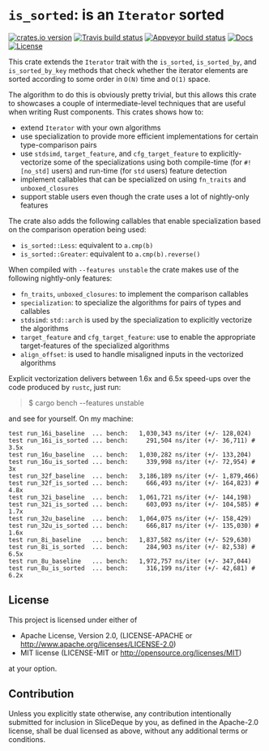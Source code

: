 # `is_sorted`: is an `Iterator` sorted

[![crates.io version][crate-shield]][crate] [![Travis build status][travis-shield]][travis] [![Appveyor build status][appveyor-shield]][appveyor] [![Docs][docs-shield]][docs] [![License][license-shield]][license]


This crate extends the `Iterator` trait with the `is_sorted`, `is_sorted_by`,
and `is_sorted_by_key` methods that check whether the iterator elements are
sorted according to some order in `O(N)` time and `O(1)` space. 

The algorithm to do this is obviously pretty trivial, but this allows this crate
to showcases a couple of intermediate-level techniques that are useful when
writing Rust components. This crates shows how to:

* extend `Iterator` with your own algorithms
* use specialization to provide more efficient implementations for
  certain type-comparison pairs
* use `stdsimd`, `target_feature`, and `cfg_target_feature` to
  explicitly-vectorize some of the specializations using both compile-time (for
  `#![no_std]` users) and run-time (for `std` users) feature detection
* implement callables that can be specialized on using `fn_traits` and
  `unboxed_closures`
* support stable users even though the crate uses a lot of nightly-only features

The crate also adds the following callables that enable specialization based on
the comparison operation being used:

* `is_sorted::Less`: equivalent to `a.cmp(b)`
* `is_sorted::Greater`: equivalent to `a.cmp(b).reverse()`

When compiled with `--features unstable` the crate makes use of the following
nightly-only features:

* `fn_traits`, `unboxed_closures`: to implement the comparison callables
* `specialization`: to specialize the algorithms for pairs of types and callables
* `stdsimd`: `std::arch` is used by the specialization to explicitly vectorize the algorithms
* `target_feature` and `cfg_target_feature`: use to enable the appropriate
  target-features of the specialized algorithms
* `align_offset`: is used to handle misaligned inputs in the vectorized algorithms

Explicit vectorization delivers between 1.6x and 6.5x speed-ups over the code
produced by `rustc`, just run:

>$ cargo bench --features unstable

and see for yourself. On my machine:

```shell
test run_16i_baseline  ... bench:   1,030,343 ns/iter (+/- 128,024)
test run_16i_is_sorted ... bench:     291,504 ns/iter (+/- 36,711) # 3.5x
test run_16u_baseline  ... bench:   1,030,282 ns/iter (+/- 133,204) 
test run_16u_is_sorted ... bench:     339,998 ns/iter (+/- 72,954) # 3x
test run_32f_baseline  ... bench:   3,186,189 ns/iter (+/- 1,879,466)
test run_32f_is_sorted ... bench:     666,493 ns/iter (+/- 164,823) # 4.8x
test run_32i_baseline  ... bench:   1,061,721 ns/iter (+/- 144,198) 
test run_32i_is_sorted ... bench:     603,093 ns/iter (+/- 104,585) # 1.7x
test run_32u_baseline  ... bench:   1,064,075 ns/iter (+/- 158,429)
test run_32u_is_sorted ... bench:     666,817 ns/iter (+/- 135,030) # 1.6x
test run_8i_baseline   ... bench:   1,837,582 ns/iter (+/- 529,630)
test run_8i_is_sorted  ... bench:     284,903 ns/iter (+/- 82,538) # 6.5x
test run_8u_baseline   ... bench:   1,972,757 ns/iter (+/- 347,044)
test run_8u_is_sorted  ... bench:     316,199 ns/iter (+/- 42,681) # 6.2x
```

## License

This project is licensed under either of

* Apache License, Version 2.0, (LICENSE-APACHE or http://www.apache.org/licenses/LICENSE-2.0)
* MIT license (LICENSE-MIT or http://opensource.org/licenses/MIT)

at your option.

## Contribution

Unless you explicitly state otherwise, any contribution intentionally submitted
for inclusion in SliceDeque by you, as defined in the Apache-2.0 license, shall
be dual licensed as above, without any additional terms or conditions.

[travis-shield]: https://img.shields.io/travis/gnzlbg/is_sorted.svg?style=flat-square
[travis]: https://travis-ci.org/gnzlbg/is_sorted
[appveyor-shield]: https://img.shields.io/appveyor/ci/gnzlbg/is-sorted.svg?style=flat-square
[appveyor]: https://ci.appveyor.com/project/gnzlbg/is-sorted/branch/master
[docs-shield]: https://img.shields.io/badge/docs-online-blue.svg?style=flat-square
[docs]: https://docs.rs/crate/is-sorted/
[license-shield]: https://img.shields.io/badge/License-MIT%2FApache2.0-green.svg?style=flat-square
[license]: https://github.com/gnzlbg/is_sorted/blob/master/license.md
[crate-shield]: https://img.shields.io/crates/v/is_sorted.svg?style=flat-square
[crate]: https://crates.io/crates/is_sorted
